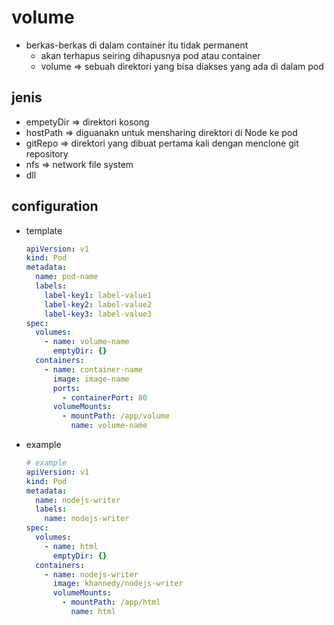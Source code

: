 # volume
- berkas-berkas di dalam container itu tidak permanent
  - akan terhapus seiring dihapusnya pod atau container
  - volume => sebuah direktori yang bisa diakses yang ada di dalam pod

## jenis
- empetyDir => direktori kosong
- hostPath => diguanakn untuk mensharing direktori di Node ke pod 
- gitRepo => direktori yang dibuat pertama kali dengan menclone git repository
- nfs => network file system
- dll

## configuration
- template
  ```yaml
  apiVersion: v1
  kind: Pod
  metadata:
    name: pod-name
    labels:
      label-key1: label-value1
      label-key2: label-value2
      label-key3: label-value3
  spec:
    volumes:
      - name: volume-name
        emptyDir: {}
    containers:
      - name: container-name
        image: image-name
        ports:
          - containerPort: 80
        volumeMounts:
          - mountPath: /app/volume
            name: volume-name
  ```

- example
  ```yaml
  # example
  apiVersion: v1
  kind: Pod
  metadata:
    name: nodejs-writer
    labels:
      name: nodejs-writer
  spec:
    volumes:
      - name: html
        emptyDir: {}
    containers:
      - name: nodejs-writer
        image: khannedy/nodejs-writer
        volumeMounts:
          - mountPath: /app/html
            name: html
  ```